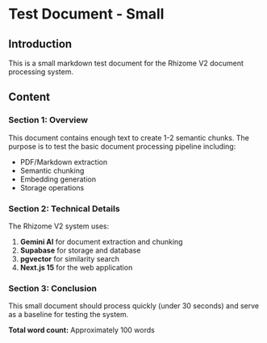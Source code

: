 # Test Document - Small

## Introduction

This is a small markdown test document for the Rhizome V2 document processing system.

## Content

### Section 1: Overview

This document contains enough text to create 1-2 semantic chunks. The purpose is to test the basic document processing pipeline including:

- PDF/Markdown extraction
- Semantic chunking
- Embedding generation
- Storage operations

### Section 2: Technical Details

The Rhizome V2 system uses:

1. **Gemini AI** for document extraction and chunking
2. **Supabase** for storage and database
3. **pgvector** for similarity search
4. **Next.js 15** for the web application

### Section 3: Conclusion

This small document should process quickly (under 30 seconds) and serve as a baseline for testing the system.

**Total word count:** Approximately 100 words